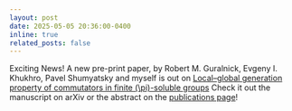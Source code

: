 ```yaml
---
layout: post
date: 2025-05-05 20:36:00-0400
inline: true
related_posts: false
---
```


Exciting News! A new pre-print paper, by Robert M. Guralnick, Evgeny I. Khukhro, Pavel Shumyatsky and myself is out on [Local–global generation property of commutators in finite \(\pi\)-soluble groups](https://doi.org/10.48550/arXiv.2505.03017)
Check it out the manuscript on arXiv or the abstract on the [publications page](/acciarric/publications/)!
